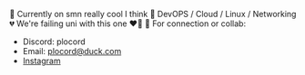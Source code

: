 💯 Currently on smn really cool I think 
🥀 DevOPS / Cloud / Linux / Networking 
💔 We're failing uni with this one ❤️‍🔥
🍒 For connection or collab:

- Discord: plocord
- Email: plocord@duck.com
- [Instagram](https://instagram.com/13hfi)

